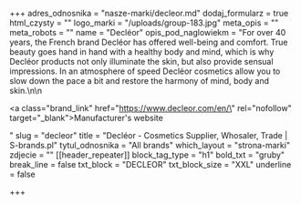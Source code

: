 +++
adres_odnosnika = "nasze-marki/decleor.md"
dodaj_formularz = true
html_czysty = ""
logo_marki = "/uploads/group-183.jpg"
meta_opis = ""
meta_robots = ""
name = "Decléor"
opis_pod_naglowiekm = "For over 40 years, the French brand Decléor has offered well-being and comfort. True beauty goes hand in hand with a healthy body and mind, which is why Decléor products not only illuminate the skin, but also provide sensual impressions. In an atmosphere of speed Decléor cosmetics allow you to slow down the pace a bit and restore the harmony of mind, body and skin.\n\n    <p><a class=\"brand_link\" href=\"https://www.decleor.com/en/\" rel=\"nofollow\" target=\"_blank\">Manufacturer's website</a></p>"
slug = "decleor"
title = "Decléor - Cosmetics Supplier, Whosaler, Trade | S-brands.pl"
tytul_odnosnika = "All brands"
which_layout = "strona-marki"
zdjecie = ""
[[header_repeater]]
block_tag_type = "h1"
bold_txt = "gruby"
break_line = false
txt_block = "DECLEOR"
txt_block_size = "XXL"
underline = false

+++
